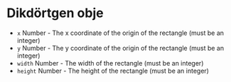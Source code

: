 # Dikdörtgen obje

* `x` Number - The x coordinate of the origin of the rectangle (must be an integer)
* `y` Number - The y coordinate of the origin of the rectangle (must be an integer)
* `width` Number - The width of the rectangle (must be an integer)
* `height` Number - The height of the rectangle (must be an integer)